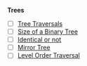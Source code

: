 **Trees**
- [ ] [Tree Traversals](https://youtu.be/UqrqzRPJElk)
- [ ] [Size of a Binary Tree](https://youtu.be/T8KyS9JZpCU)
- [ ] [Identical or not](https://youtu.be/oxgOo4vT4CI)
- [ ] [Mirror Tree](https://youtu.be/bW4EdiMm05M)
- [ ] [Level Order Traversal](https://youtu.be/c5IwTf1h3Nc)